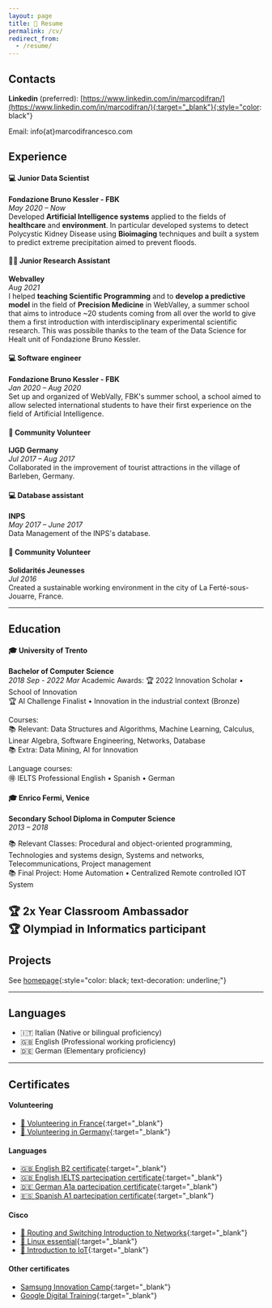 ```yaml
---
layout: page
title: 📝 Resume
permalink: /cv/
redirect_from:
  - /resume/
---
```


## Contacts
**Linkedin** (preferred): [https://www.linkedin.com/in/marcodifran/](https://www.linkedin.com/in/marcodifran/){:target="_blank"}{:style="color: black"}

Email: info{at}marcodifrancesco.com

## Experience
#### 💻 **Junior Data Scientist**
**Fondazione Bruno Kessler - FBK**  
*May 2020 – Now*  
Developed **Artificial Intelligence systems** applied to the fields of **healthcare** and **environment**.
In particular developed systems to detect Polycystic Kidney Disease using **Bioimaging** techniques and built a system to predict extreme precipitation aimed to prevent floods.

#### 👨‍🏫 **Junior Research Assistant**
**Webvalley**  
*Aug 2021*  
I helped **teaching Scientific Programming** and to **develop a predictive model** in the field of **Precision Medicine** in WebValley, a summer school that aims to introduce ~20 students coming from all over the world to give them a first introduction with interdisciplinary experimental scientific research.
This was possibile thanks to the team of the Data Science for Healt unit of Fondazione Bruno Kessler.

#### 💻 **Software engineer**
**Fondazione Bruno Kessler - FBK**  
*Jan 2020 – Aug 2020*  
Set up and organized of WebVally, FBK's summer school, a school aimed to allow selected international students to have their first experience on the field of Artificial Intelligence.

#### 🙋‍ **Community Volunteer**
**IJGD Germany**  
*Jul 2017 – Aug 2017*  
Collaborated in the improvement of tourist attractions in the village of Barleben, Germany.

#### 💻 **Database assistant**
**INPS**  
*May 2017 – June 2017*  
Data Management of the INPS's database.

#### 🙋‍ **Community Volunteer**
**Solidarités Jeunesses**  
*Jul 2016*  
Created a sustainable working environment in the city of La Ferté-sous-Jouarre, France.

---

## Education
#### 🎓 **University of Trento**
**Bachelor of Computer Science**  
*2018 Sep - 2022 Mar*
Academic Awards:
🏆 2022 Innovation Scholar • School of Innovation  
🏆 AI Challenge Finalist • Innovation in the industrial context (Bronze)  

Courses:  
📚 Relevant: Data Structures and Algorithms, Machine Learning, Calculus, Linear Algebra, Software Engineering, Networks, Database  
📚 Extra: Data Mining, AI for Innovation

Language courses:  
🉐 IELTS Professional English • Spanish • German

#### 🎓 **Enrico Fermi, Venice**
**Secondary School Diploma in Computer Science**  
*2013 – 2018*

📚 Relevant Classes: Procedural and object-oriented programming, Technologies and systems design, Systems and networks, Telecommunications, Project management  
📚 Final Project: Home Automation • Centralized Remote controlled IOT System

🏆 2x Year Classroom Ambassador  
🏆 Olympiad in Informatics participant
---

## Projects
See [homepage](/){:style="color: black; text-decoration: underline;"}

---

## Languages
- 🇮🇹 Italian (Native or bilingual proficiency)
- 🇬🇧 English (Professional working proficiency)
- 🇩🇪 German (Elementary proficiency)

---

## Certificates
#### Volunteering
- [🙋 Volunteering in France](/file/Lunaria_France_certificate.pdf){:target="_blank"}
- [🙋‍ Volunteering in Germany](/file/Lunaria_Germany_certificate.pdf){:target="_blank"}

#### Languages
- [🇬🇧 English B2 certificate](/file/English_B2_certificate.pdf){:target="_blank"}
- [🇬🇧 English IELTS partecipation certificate](/file/English_IELTS_certificate.pdf){:target="_blank"}
- [🇩🇪 German A1a partecipation certificate](/file/German_A1_certificate.pdf){:target="_blank"}
- [🇪🇸 Spanish A1 partecipation certificate](/file/Spanish_A1_certificate.pdf){:target="_blank"}

#### Cisco
- [📶 Routing and Switching Introduction to Networks](/file/CCNA_Routing_and_Switching_Introduction_to_Networks_certificate.pdf){:target="_blank"}
- [🐧 Linux essential](/file/Linux_essential_certificate.pdf){:target="_blank"}
- [📲 Introduction to IoT](/file/Introduction_to_IoT_certificate.pdf){:target="_blank"}

#### Other certificates
- [Samsung Innovation Camp](/file/Samsung_Innovation_Camp_certificate.pdf){:target="_blank"}
- [Google Digital Training](/file/Google_Digital_Training_certificate.pdf){:target="_blank"}
